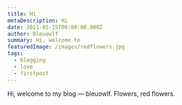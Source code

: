 ```yaml
---
title: Hi
metaDescription: Hi
date: 2021-05-15T00:00:00.000Z
author: Bleuowlf
summary: Hi, welcome to
featuredImage: /images/redflowers.jpg
tags:
  - blogging
  - love
  - firstpost
---
```

Hi, welcome to my blog — bleuowlf. Flowers, red flowers. 
